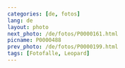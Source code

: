 ```yaml
---
categories: [de, fotos]
lang: de
layout: photo
next_photo: /de/fotos/P0000161.html
picname: P0000488
prev_photo: /de/fotos/P0000199.html
tags: [Fotofalle, Leopard]
---
```

